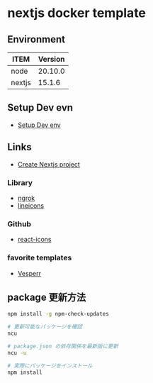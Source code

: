 # nextjs docker template

## Environment

| ITEM   | Version |
| ------ | ------- |
| node   | 20.10.0 |
| nextjs | 15.1.6  |

## Setup Dev evn

- [Setup Dev env](docs/dev.md)

## Links

- [Create Nextjs project](docs/init-project.md)

### Library

- [ngrok](https://ngrok.com/)
- [lineicons](https://lineicons.com/icons/)

### Github

- [react-icons](https://react-icons.github.io/react-icons/)

### favorite templates

- [Vesperr](https://bootstrapmade.com/demo/Vesperr/)

## package 更新方法

```bash
npm install -g npm-check-updates

# 更新可能なパッケージを確認
ncu

# package.json の依存関係を最新版に更新
ncu -u

# 実際にパッケージをインストール
npm install
```
